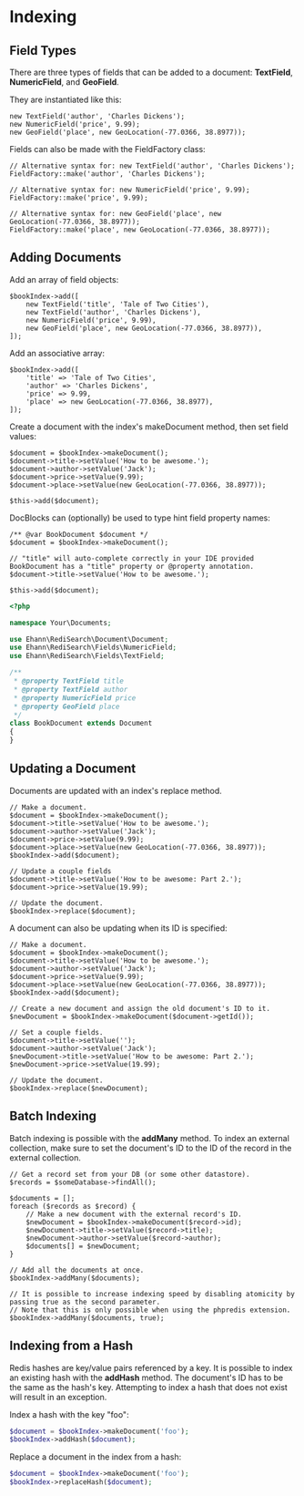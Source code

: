 # Indexing

## Field Types

There are three types of fields that can be added to a document: **TextField**, **NumericField**, and **GeoField**.

They are instantiated like this:

```php-inline
new TextField('author', 'Charles Dickens');
new NumericField('price', 9.99);
new GeoField('place', new GeoLocation(-77.0366, 38.8977));
```

Fields can also be made with the FieldFactory class:

```php-inline
// Alternative syntax for: new TextField('author', 'Charles Dickens');
FieldFactory::make('author', 'Charles Dickens');

// Alternative syntax for: new NumericField('price', 9.99);
FieldFactory::make('price', 9.99);

// Alternative syntax for: new GeoField('place', new GeoLocation(-77.0366, 38.8977));
FieldFactory::make('place', new GeoLocation(-77.0366, 38.8977));
```

## Adding Documents

Add an array of field objects:

```php-inline
$bookIndex->add([
    new TextField('title', 'Tale of Two Cities'),
    new TextField('author', 'Charles Dickens'),
    new NumericField('price', 9.99),
    new GeoField('place', new GeoLocation(-77.0366, 38.8977)),
]);
```

Add an associative array:

```php-inline
$bookIndex->add([
    'title' => 'Tale of Two Cities',
    'author' => 'Charles Dickens',
    'price' => 9.99,
    'place' => new GeoLocation(-77.0366, 38.8977),
]);
```

Create a document with the index's makeDocument method, then set field values:

```php-inline
$document = $bookIndex->makeDocument();
$document->title->setValue('How to be awesome.');
$document->author->setValue('Jack');
$document->price->setValue(9.99);
$document->place->setValue(new GeoLocation(-77.0366, 38.8977));

$this->add($document);
```

DocBlocks can (optionally) be used to type hint field property names:

```php-inline
/** @var BookDocument $document */
$document = $bookIndex->makeDocument();

// "title" will auto-complete correctly in your IDE provided BookDocument has a "title" property or @property annotation.
$document->title->setValue('How to be awesome.');

$this->add($document);
```

```php
<?php

namespace Your\Documents;

use Ehann\RediSearch\Document\Document;
use Ehann\RediSearch\Fields\NumericField;
use Ehann\RediSearch\Fields\TextField;

/**
 * @property TextField title
 * @property TextField author
 * @property NumericField price
 * @property GeoField place
 */
class BookDocument extends Document
{
}
```

## Updating a Document

Documents are updated with an index's replace method.

```php-inline
// Make a document.
$document = $bookIndex->makeDocument();
$document->title->setValue('How to be awesome.');
$document->author->setValue('Jack');
$document->price->setValue(9.99);
$document->place->setValue(new GeoLocation(-77.0366, 38.8977));
$bookIndex->add($document);

// Update a couple fields
$document->title->setValue('How to be awesome: Part 2.');
$document->price->setValue(19.99);

// Update the document.
$bookIndex->replace($document);
```

A document can also be updating when its ID is specified:

```php-inline
// Make a document.
$document = $bookIndex->makeDocument();
$document->title->setValue('How to be awesome.');
$document->author->setValue('Jack');
$document->price->setValue(9.99);
$document->place->setValue(new GeoLocation(-77.0366, 38.8977));
$bookIndex->add($document);

// Create a new document and assign the old document's ID to it.
$newDocument = $bookIndex->makeDocument($document->getId());

// Set a couple fields.
$document->title->setValue('');
$document->author->setValue('Jack');
$newDocument->title->setValue('How to be awesome: Part 2.');
$newDocument->price->setValue(19.99);

// Update the document.
$bookIndex->replace($newDocument);
```

## Batch Indexing

Batch indexing is possible with the **addMany** method.
To index an external collection, make sure to set the document's ID to the ID of the record in the external collection.

```php-inline
// Get a record set from your DB (or some other datastore).
$records = $someDatabase->findAll();

$documents = [];
foreach ($records as $record) {
    // Make a new document with the external record's ID.
    $newDocument = $bookIndex->makeDocument($record->id);
    $newDocument->title->setValue($record->title);
    $newDocument->author->setValue($record->author);
    $documents[] = $newDocument; 
}

// Add all the documents at once.
$bookIndex->addMany($documents);

// It is possible to increase indexing speed by disabling atomicity by passing true as the second parameter.
// Note that this is only possible when using the phpredis extension.
$bookIndex->addMany($documents, true);
```

## Indexing from a Hash

Redis hashes are key/value pairs referenced by a key. 
It is possible to index an existing hash with the **addHash** method.
The document's ID has to be the same as the hash's key.
Attempting to index a hash that does not exist will result in an exception.

Index a hash with the key "foo":

```php
$document = $bookIndex->makeDocument('foo');
$bookIndex->addHash($document);
```

Replace a document in the index from a hash:

```php
$document = $bookIndex->makeDocument('foo');
$bookIndex->replaceHash($document);
```